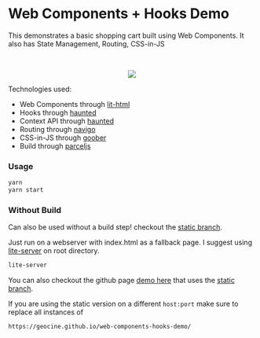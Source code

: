 # Web Components + Hooks Demo

This demonstrates a basic shopping cart built using Web Components. It also has State Management, Routing, CSS-in-JS

<br>
<p align="center">
 <img src="https://i.imgur.com/yT9B48W.png"></img>
</p>

Technologies used:
- Web Components through [lit-html](https://github.com/Polymer/lit-html)
- Hooks through [haunted](https://github.com/matthewp/haunted)
- Context API through [haunted](https://github.com/matthewp/haunted)
- Routing through [navigo](https://github.com/krasimir/navigo)
- CSS-in-JS through [goober](https://github.com/cristianbote/goober)
- Build through [parceljs](https://github.com/parcel-bundler/parcel)

### Usage
```sh
yarn
yarn start
```

### Without Build

Can also be used without a build step! checkout the [static branch](https://github.com/geocine/web-components-hooks-demo/tree/static). 

Just run on a webserver with index.html as a fallback page. I suggest using [lite-server](https://github.com/johnpapa/lite-server) on root directory.

```sh
lite-server
```

You can also checkout the github page [demo here](https://geocine.github.io/web-components-hooks-demo/) that uses the [static branch](https://github.com/geocine/web-components-hooks-demo/tree/static).

If you are using the static version on a different `host:port` make sure to replace all instances of 
```
https://geocine.github.io/web-components-hooks-demo/
```

